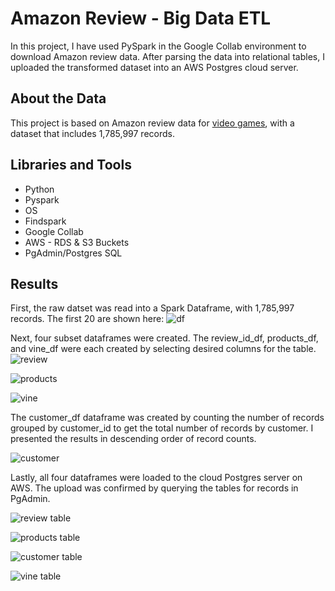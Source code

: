 # Amazon Review - Big Data ETL
In this project, I have used PySpark in the Google Collab environment to download Amazon review data. After parsing the data into relational tables, I uploaded the transformed dataset into an AWS Postgres cloud server.

## About the Data
This project is based on Amazon review data for [video games]("https://s3.amazonaws.com/amazon-reviews-pds/tsv/amazon_reviews_us_Video_Games_v1_00.tsv.gz"), with a dataset that includes 1,785,997 records.

## Libraries and Tools
* Python
* Pyspark
* OS
* Findspark
* Google Collab
* AWS - RDS & S3 Buckets
* PgAdmin/Postgres SQL

## Results
First, the raw datset was read into a Spark Dataframe, with 1,785,997 records. The first 20 are shown here:
![df](Images/df.png)

Next, four subset dataframes were created. The review_id_df, products_df, and vine_df were each created by selecting desired columns for the table.
![review](Images/review-df.png)

![products](Images/product-df.png)

![vine](Images/vine-df.png)

The customer_df dataframe was created by counting the number of records grouped by customer_id to get the total number of records by customer. I presented the results in descending order of record counts.

![customer](Images/customer-df.png)

Lastly, all four dataframes were loaded to the cloud Postgres server on AWS. The upload was confirmed by querying the tables for records in PgAdmin.

![review table](Images/review-table.png)

![products table](Images/products-table.png)

![customer table](Images/customer-table.png)

![vine table](Images/vine-table.png)